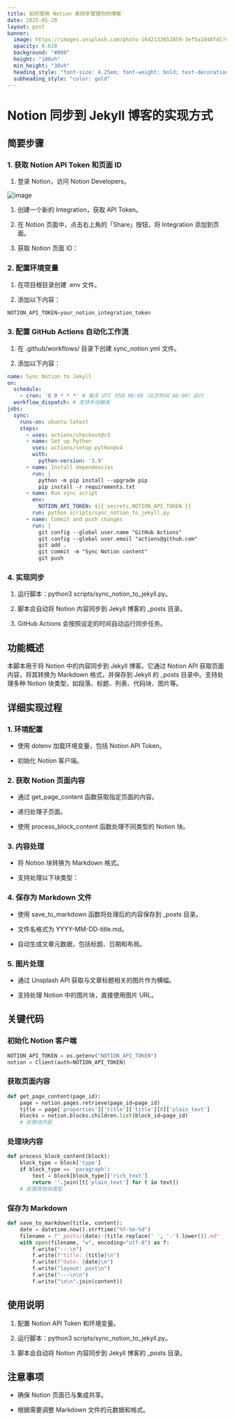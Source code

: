 ```yaml
---
title: 如何使用 Notion 来同步管理你的博客
date: 2025-05-20
layout: post
banner:
  image: https://images.unsplash.com/photo-1642132652859-3ef5a1048fd1?crop=entropy&cs=tinysrgb&fit=max&fm=jpg&ixid=M3w2OTIwMzJ8MHwxfHJhbmRvbXx8fHx8fHx8fDE3NDc3NjU4NTJ8&ixlib=rb-4.1.0&q=80&w=1080
  opacity: 0.618
  background: "#000"
  height: "100vh"
  min_height: "38vh"
  heading_style: "font-size: 4.25em; font-weight: bold; text-decoration: underline"
  subheading_style: "color: gold"
---
```


# Notion 同步到 Jekyll 博客的实现方式

## 简要步骤

### 1. 获取 Notion API Token 和页面 ID

1. 登录 Notion，访问 Notion Developers。

![image](https://prod-files-secure.s3.us-west-2.amazonaws.com/a7a0cc5a-89b9-4cda-8686-1fba0ca52f40/d19c1afe-dea5-4312-9333-786b0ba83054/image.png?X-Amz-Algorithm=AWS4-HMAC-SHA256&X-Amz-Content-Sha256=UNSIGNED-PAYLOAD&X-Amz-Credential=ASIAZI2LB4665MUD345O%2F20250520%2Fus-west-2%2Fs3%2Faws4_request&X-Amz-Date=20250520T183051Z&X-Amz-Expires=3600&X-Amz-Security-Token=IQoJb3JpZ2luX2VjEPL%2F%2F%2F%2F%2F%2F%2F%2F%2F%2FwEaCXVzLXdlc3QtMiJGMEQCIB7R7kWlcs%2BTqUy07GWoZQsQSHoG1L545lF6mriUOz%2BLAiAj7BzCaIrEky6134poqRig7OkrS7zx8NgPgGJPqIIv2yqIBAir%2F%2F%2F%2F%2F%2F%2F%2F%2F%2F8BEAAaDDYzNzQyMzE4MzgwNSIM9RWRZFaU0FdlBoLYKtwDVP22J07E2XlRVOrKS03TUrgXWrcCS6BPYumBfCekUdaJcv3PVV%2FkiA2eP32nP9FklZ6S%2F9Gu%2BBD5ZTAJI%2BFPjenPa%2FCGU7qORdzF9IUtZGd1rNomJksFrlCmwuv6UeueeDl1sHzAO0UWMifc0xNdSiVongKm%2BJJ8Or5M%2BLIi4PytCpI2b446eeNbfQH70zyS8zCeH8l%2BQ%2BwRTvMRJgfrBfVyqDoDwgRmUw3JimlFSkOkZUffDEFJjGyJ31YGFftCYVCzil7EehUwLffVk81aVj0G%2FRUsCSVUsch%2F2lK4JZURdTwYSElGi2YVUWwxYoXsepyXPBHOCn7sbbaDx5d0me3nmf9vtpZokqKbeunNqD33Xe%2B886WvRaA7hD4Uid562xaetbo7ktIIriVy0BJPzCvvhrVbT50VMrX8QowWwHu7mMHPMOD4F2kbFlc6avRo6pqmZTtI1rwkRKZ6KG%2BlvrXNlkC6zCz7gzsh3hdG6rSmVHLZcjQ%2BTO%2FyG29owFfjw%2BKhlUnSQ15I%2FXw%2FIVakg0XPbRufiWhXVPdOl3iRomerf5MwEF3Joxp6V2UJRT78R56E1lPSeVx6HI263hNSWMj1nJcL%2FTcmsbbXZlYrHvjuMRTGURD7t7CkIkAwl%2F6ywQY6pgHte0d7ySN6Uh8Kdw84T3kcXNYEJtng4cs9NrZNtO0xgy2nAog7AinHxTlgc0eKYfqrymTNCnHhA%2FsIep6rPDzK0BaWASkXjHrUI4WWUUkZfKkbE8gvz1qdWHErq4xio0SyW4XTJbMbez7dkydWbLBtlQOdxsZgDxTcaqGGDdOYLQyuYXg93bO7ctcT%2FvFIrpAgz4F4KTs4J8%2FpQ81eJcOf95FMFhc3&X-Amz-Signature=d862fc0cb735b1447d7e02c9d44a0b2de690c9d00359b3053d6cde0970ae6bad&X-Amz-SignedHeaders=host&x-id=GetObject)

1. 创建一个新的 Integration，获取 API Token。

1. 在 Notion 页面中，点击右上角的「Share」按钮，将 Integration 添加到页面。

1. 获取 Notion 页面 ID：


### 2. 配置环境变量

1. 在项目根目录创建 .env 文件。

1. 添加以下内容：

```javascript
NOTION_API_TOKEN=your_notion_integration_token
```

### 3. 配置 GitHub Actions 自动化工作流

1. 在 .github/workflows/ 目录下创建 sync_notion.yml 文件。

1. 添加以下内容：

```yaml
name: Sync Notion to Jekyll
on:
  schedule:
    - cron: '0 0 * * *' # 每天 UTC 时间 00:00（北京时间 08:00）运行
  workflow_dispatch: # 支持手动触发
jobs:
  sync:
    runs-on: ubuntu-latest
    steps:
      - uses: actions/checkout@v3
      - name: Set up Python
        uses: actions/setup-python@v4
        with:
          python-version: '3.9'
      - name: Install dependencies
        run: |
          python -m pip install --upgrade pip
          pip install -r requirements.txt
      - name: Run sync script
        env:
          NOTION_API_TOKEN: ${{ secrets.NOTION_API_TOKEN }}
        run: python scripts/sync_notion_to_jekyll.py
      - name: Commit and push changes
        run: |
          git config --global user.name "GitHub Actions"
          git config --global user.email "actions@github.com"
          git add .
          git commit -m "Sync Notion content"
          git push
```

### 4. 实现同步

1. 运行脚本：python3 scripts/sync_notion_to_jekyll.py。

1. 脚本会自动将 Notion 内容同步到 Jekyll 博客的 _posts 目录。

1. GitHub Actions 会按照设定的时间自动运行同步任务。

## 功能概述

本脚本用于将 Notion 中的内容同步到 Jekyll 博客。它通过 Notion API 获取页面内容，将其转换为 Markdown 格式，并保存到 Jekyll 的 _posts 目录中。支持处理多种 Notion 块类型，如段落、标题、列表、代码块、图片等。

## 详细实现过程

### 1. 环境配置

- 使用 dotenv 加载环境变量，包括 Notion API Token。

- 初始化 Notion 客户端。

### 2. 获取 Notion 页面内容

- 通过 get_page_content 函数获取指定页面的内容。

- 递归处理子页面。

- 使用 process_block_content 函数处理不同类型的 Notion 块。

### 3. 内容处理

- 将 Notion 块转换为 Markdown 格式。

- 支持处理以下块类型：


### 4. 保存为 Markdown 文件

- 使用 save_to_markdown 函数将处理后的内容保存到 _posts 目录。

- 文件名格式为 YYYY-MM-DD-title.md。

- 自动生成文章元数据，包括标题、日期和布局。

### 5. 图片处理

- 通过 Unsplash API 获取与文章标题相关的图片作为横幅。

- 支持处理 Notion 中的图片块，直接使用图片 URL。

## 关键代码

### 初始化 Notion 客户端

```python
NOTION_API_TOKEN = os.getenv("NOTION_API_TOKEN")
notion = Client(auth=NOTION_API_TOKEN)
```

### 获取页面内容

```python
def get_page_content(page_id):
    page = notion.pages.retrieve(page_id=page_id)
    title = page['properties']['title']['title'][0]['plain_text']
    blocks = notion.blocks.children.list(block_id=page_id)
    # 处理块内容
```

### 处理块内容

```python
def process_block_content(block):
    block_type = block['type']
    if block_type == 'paragraph':
        text = block[block_type]['rich_text']
        return ''.join([t['plain_text'] for t in text])
    # 处理其他块类型
```

### 保存为 Markdown

```python
def save_to_markdown(title, content):
    date = datetime.now().strftime("%Y-%m-%d")
    filename = f"_posts/{date}-{title.replace(' ', '-').lower()}.md"
    with open(filename, "w", encoding="utf-8") as f:
        f.write("---\n")
        f.write(f"title: {title}\n")
        f.write(f"date: {date}\n")
        f.write("layout: post\n")
        f.write("---\n\n")
        f.write("\n\n".join(content))
```

## 使用说明

1. 配置 Notion API Token 和环境变量。

1. 运行脚本：python3 scripts/sync_notion_to_jekyll.py。

1. 脚本会自动将 Notion 内容同步到 Jekyll 博客的 _posts 目录。

## 注意事项

- 确保 Notion 页面已与集成共享。

- 根据需要调整 Markdown 文件的元数据和格式。